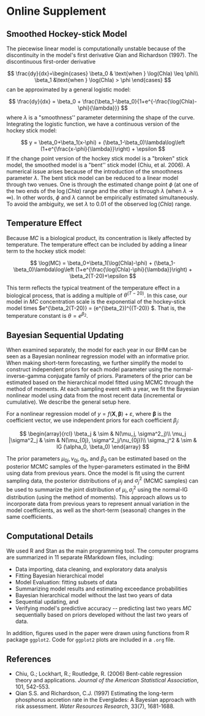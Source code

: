 # Online Supplement

## Smoothed Hockey-stick Model

The piecewise linear model is computationally unstable because of the discontinuity in the model's first derivative Qian and Richardson (1997). The discontinuous first-order derivative

$$
\frac{dy}{dx}=\begin{cases} \beta_0 & \text{when } \log(Chla) \leq
  \phi\\ \beta_1 &\text{when } \log(Chla) > \phi \end{cases}
$$
can be approximated by a general logistic model:

$$
\frac{dy}{dx} = \beta_0 +
\frac{\beta_1-\beta_0}{1+e^{-\frac{\log(Chla)-\phi}{\lambda}}}
$$
where $\lambda$ is a "smoothness'' parameter determining the shape of the curve. Integrating the logistic function, we have a continuous version of the hockey stick model:

$$
y = \beta_0+\beta_1(x-\phi) + (\beta_1-\beta_0)\lambda\log\left
  (1+e^{\frac{x-\phi}{\lambda}}\right) + \epsilon
$$
If the change point version of the hockey stick model is a "broken" stick model, the smoothed model is a "bent'' stick model (Chiu, et al. 2006). A numerical issue arises because of the introduction of the smoothness parameter $\lambda$.  The bent stick model can be reduced to a linear model through two venues. One is through the estimated change point $\phi$ (at one of the two ends of the $\log(Chla)$ range and the other is through $\lambda$ (when $\lambda \rightarrow \infty$).  In other words, $\phi$ and $\lambda$ cannot be empirically estimated simultaneously.  To avoid the ambiguity, we set $\lambda$ to 0.01 of the observed $\log(Chla)$ range.

## Temperature Effect

Because $MC$ is a biological product, its concentration is likely affected by temperature. The temperature effect can be included by adding a linear term to the hockey stick model:

$$
\log(MC) = \beta_0+\beta_1(\log(Chla)-\phi) +
(\beta_1-\beta_0)\lambda\log\left
  (1+e^{\frac{\log(Chla)-\phi}{\lambda}}\right) +
\beta_2(T-20)+\epsilon
$$

This term reflects the typical treatment of the temperature effect in a biological process, that is adding a multiple of $\theta^{(T-20)}$.  In this case, our model in $MC$ concentration scale is the exponential of the hockey-stick model times
$e^{\beta_2(T-20)} = (e^{\beta_2})^{(T-20)} $. That is, the temperature constant is $\theta=e^{\beta_2}$.

## Bayesian Sequential Updating

When examined separately, the model for each year in our BHM can be seen as a Bayesian nonlinear regression model with an informative prior. When making short-term forecasting, we further simplify the model to construct independent priors for each model parameter using the normal-inverse-gamma conjugate family of priors. Parameters of the prior can be estimated based on the hierarchical model fitted using MCMC through the method of moments. At each sampling event with a year, we fit the Bayesian nonlinear model using data from the most recent data (incremental or cumulative). We describe the general setup here.

For a nonlinear regression model of $y=f(\boldsymbol{X}, \boldsymbol{\beta})+\varepsilon$, where $\boldsymbol{\beta}$ is the coefficient vector, we use independent priors for each coefficient $\beta_j$:

$$
\begin{array}{rcl}
\beta_j & \sim & N(\mu_j, \sigma^2_j)\\
\mu_j |\sigma^2_j & \sim & N(\mu_{0j}, \sigma^2_j/\nu_{0j})\\
\sigma_j^2 & \sim & IG (\alpha_0, \beta_0)
\end{array}
$$

The prior parameters $\mu_{0j}, \nu_{0j}, \alpha_0$, and $\beta_0$ can be estimated based on the posterior MCMC samples of the hyper-parameters estimated in the BHM using data from previous years. Once the model is fit using the current sampling data, the posterior distributions of $\mu_j$ and $\sigma_j^2$ (MCMC samples) can be used to summarize the joint distribution of $\mu_i, \sigma_j^2$ using the normal-IG distribution (using the method of moments). This approach allows us to incorporate data from previous years to represent annual variation in the model coefficients, as well as the short-term (seasonal) changes in the same coefficients.

## Computational Details

We used R and Stan as the main programming tool.  The computer programs are summarized in 11 separate RMarkdown files, including:

- Data importing, data cleaning, and exploratory data analysis 
- Fitting Bayesian hierarchical model
- Model Evaluation: fitting subsets of data
- Summarizing model results and estimating exceedance probabilities
- Bayesian hierarchical model without the last two years of data
- Sequential updating, and
- Verifying model's predictive accuracy -- predicting last two years $MC$ sequentially based on priors developed without the last two years of data.

In addition, figures used in the paper were drawn using functions from R package `ggplot2`. Code for `ggplot2` plots are included in a `.org` file.

## References

- Chiu, G.; Lockhart, R.; Routledge, R. (2006) Bent-cable regression theory and applications. *Journal of the American Statistical Association*, 101, 542-553.
- Qian S.S. and Richardson, C.J. (1997) Estimating the long-term phosphorus accretion rate in the Everglades: A Bayesian approach with risk assessment. *Water Resources Research*, 33(7), 1681-1688.
